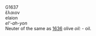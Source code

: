 G1637  
ἔλαιον  
elaion  
*el‘-ah-yon*  
Neuter of the same as [1636](g1636) olive *oil:* - oil.  

